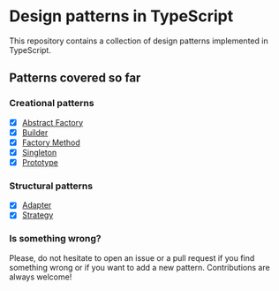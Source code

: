 # Design patterns in TypeScript

This repository contains a collection of design patterns implemented in TypeScript.

## Patterns covered so far

### Creational patterns

- [x] [Abstract Factory](https://github.com/douglas-pires/design-patterns-in-typescript/blob/main/src/criational-patterns/abstract-factory)
- [x] [Builder](https://github.com/douglas-pires/design-patterns-in-typescript/blob/main/src/criational-patterns/builder)
- [x] [Factory Method](https://github.com/douglas-pires/design-patterns-in-typescript/blob/main/src/criational-patterns/factory)
- [x] [Singleton](https://github.com/douglas-pires/design-patterns-in-typescript/blob/main/src/criational-patterns/singleton)
- [x] [Prototype](https://github.com/douglas-pires/design-patterns-in-typescript/blob/main/src/criational-patterns/prototype)

### Structural patterns

- [x] [Adapter](https://github.com/douglas-pires/design-patterns-in-typescript/blob/main/src/structural-patterns/adapter)
- [x] [Strategy](https://github.com/douglas-pires/design-patterns-in-typescript/blob/main/src/structural-patterns/strategy)

### Is something wrong?

Please, do not hesitate to open an issue or a pull request if you find something wrong or if you want to add a new pattern. Contributions are always welcome!
